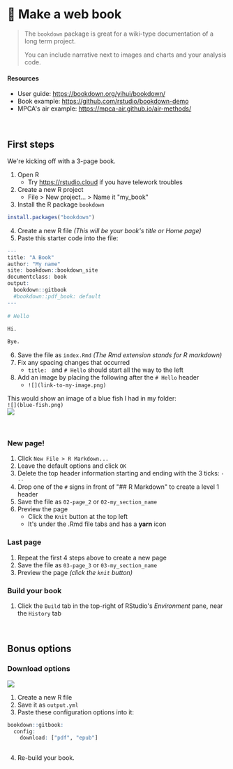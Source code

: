 # :book: Make a web book 

> The `bookdown` package is great for a wiki-type documentation of a long term project.
>
> You can include narrative next to images and charts and your analysis code.

#### Resources

- User guide: https://bookdown.org/yihui/bookdown/
- Book example: https://github.com/rstudio/bookdown-demo
- MPCA's air example: https://mpca-air.github.io/air-methods/  

<br>

## First steps

We're kicking off with a 3-page book. 

1. Open R
    - Try https://rstudio.cloud if you have telework troubles
1. Create a new R project
    - File > New project... > Name it "my_book"
1. Install the R package `bookdown`

```r
install.packages("bookdown")
```

4. Create a new R file _(This will be your book's title or Home page)_
4. Paste this starter code into the file:

```r
---
title: "A Book"
author: "My name"
site: bookdown::bookdown_site
documentclass: book
output:
  bookdown::gitbook
  #bookdown::pdf_book: default
---
  
# Hello
  
Hi.

Bye.

```

6. Save the file as `index.Rmd` _(The Rmd extension stands for R markdown)_
7. Fix any spacing changes that occurred 
    - `title: ` and `# Hello` should start all the way to the left
8. Add an image by placing the following after the `# Hello` header
    - `![](link-to-my-image.png)`
    
This would show an image of a blue fish I had in my folder:   
`![](blue-fish.png)`  
![](https://i.pinimg.com/236x/09/3f/01/093f01c6016cf56b08598bb78604faf0--fish-template-santa-fe.jpg)

<br>

### New page!

1. Click `New File > R Markdown...`
1. Leave the default options and click `OK`
1. Delete the top header information starting and ending with the 3 ticks: `---`
1. Drop one of the `#` signs in front of "## R Markdown" to create a level 1 header
1. Save the file as `02-page_2` or `02-my_section_name`
1. Preview the page
    - Click the `Knit` button at the top left
    - It's under the .Rmd file tabs and has a __yarn__ icon

### Last page

1. Repeat the first 4 steps above to create a new page
1. Save the file as `03-page_3` or `03-my_section_name`
1. Preview the page _(click the `knit` button)_

### Build your book

1. Click the `Build` tab in the top-right of RStudio's _Environment_ pane, near the `History` tab

<br>

## Bonus options 

### Download options

![](https://bookdown.org/yihui/bookdown/images/gitbook.png)

1. Create a new R file
1. Save it as `output.yml`
1. Paste these configuration options into it:

```r
bookdown::gitbook:
  config:
    download: ["pdf", "epub"]
 
```
4. Re-build your book.

